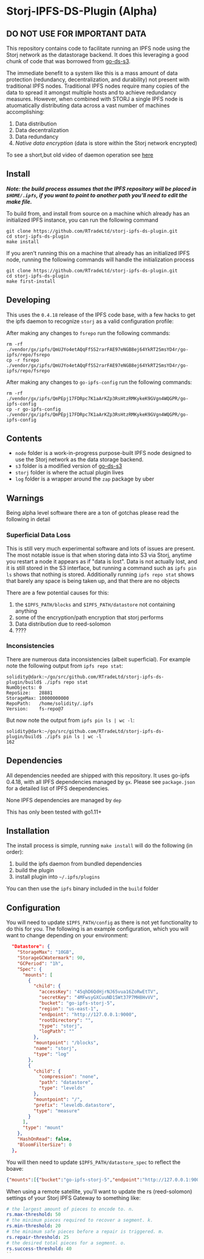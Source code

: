 
# Storj-IPFS-DS-Plugin (Alpha)

## DO NOT USE FOR IMPORTANT DATA

This repository contains code to facilitate running an IPFS node using the Storj network as the datastorage backend. It does this leveraging a good chunk of code that was borrowed from [go-ds-s3](https://github.com/ipfs/go-ds-s3).

The immediate benefit to a system like this is a mass amount of data protection (redundancy, decentralization, and durability) not present with traditional IPFS nodes. Traditional IPFS nodes require many copies of the data to spread it amongst multiple hosts and to achieve redundancy measures. However, when combined with STORJ a single IPFS node is atuomatically distributing data across a vast number of machines accomplishing:

1) Data distribution
2) Data decentralization
3) Data redundancy
4) *Native data encryption* (data is store within the Storj network encrypted)

To see a short,but old video of daemon operation see [here](https://gateway.temporal.cloud/ipfs/QmeFisZdZuHmnwaXEUBCaMJmoHQLLPn3DJfNiYwdCug5iG)

## Install

***Note: the build process assumes that the IPFS repository will be placed in `$HOME/.ipfs`, if you want to point to another path you'll need to edit the make file.***

To build from, and install from source on a machine which already has an initialized IPFS instance, you can run the following command

```shell
git clone https://github.com/RTradeLtd/storj-ipfs-ds-plugin.git
cd storj-ipfs-ds-plugin
make install
```

If you aren't running this on a machine that already has an initialized IPFS node, running the following commands will handle the initialization process

```shell
git clone https://github.com/RTradeLtd/storj-ipfs-ds-plugin.git
cd storj-ipfs-ds-plugin
make first-install
```

## Developing

This uses the `0.4.18` release of the IPFS code base, with a few hacks to get the ipfs daemon to recognize `storj` as a valid configuration profile:

After making any changes to `fsrepo` run the following commands:

```shell
rm -rf ./vendor/gx/ipfs/QmUJYo4etAQqFfSS2rarFAE97eNGB8ej64YkRT2SmsYD4r/go-ipfs/repo/fsrepo
cp -r fsrepo ./vendor/gx/ipfs/QmUJYo4etAQqFfSS2rarFAE97eNGB8ej64YkRT2SmsYD4r/go-ipfs/repo/fsrepo
```

After making any changes to `go-ipfs-config` run the following commands:

```shell
rm -rf ./vendor/gx/ipfs/QmPEpj17FDRpc7K1aArKZp3RsHtzRMKykeK9GVgn4WQGPR/go-ipfs-config
cp -r go-ipfs-config ./vendor/gx/ipfs/QmPEpj17FDRpc7K1aArKZp3RsHtzRMKykeK9GVgn4WQGPR/go-ipfs-config
```

## Contents

* `node` folder is a work-in-progress purpose-built IPFS node designed to use the Storj network as the data storage backend.
* `s3` folder is a modified version of [go-ds-s3](https://github.com/ipfs/go-ds-s3) 
* `storj` folder is where the actual plugin lives
* `log` folder is a wrapper around the `zap` package by uber

## Warnings

Being alpha level software there are a ton of gotchas please read the following in detail

### Superficial Data Loss

This is still very much experimental software and lots of issues are present. The most notable issue is that when storing data into S3 via Storj, anytime you restart a node it appears as if "data is lost".  Data is not actually lost, and it is still stored in the S3 interface, but running a command such as `ipfs pin ls` shows that nothing is stored. Additionally running `ipfs repo stat` shows that barely any space is being taken up, and that there are no objects

There are a few potential causes for this:

1) the `$IPFS_PATH/blocks` and `$IPFS_PATH/datastore` not containing anything
2) some of the encryption/path encryption that storj performs
3) Data distribution due to reed-solomon
4) ????

### Inconsistencies

There are numerous data inconsistencies (albeit superficial). For example note the following output from `ipfs repo stat`:

```shell
solidity@dark:~/go/src/github.com/RTradeLtd/storj-ipfs-ds-plugin/build$ ./ipfs repo stat
NumObjects: 0
RepoSize:   28881
StorageMax: 10000000000
RepoPath:   /home/solidity/.ipfs
Version:    fs-repo@7
```

But now note the output from `ipfs pin ls | wc -l`:

```shell
solidity@dark:~/go/src/github.com/RTradeLtd/storj-ipfs-ds-plugin/build$ ./ipfs pin ls | wc -l
162
```

## Dependencies

All dependencies needed are shipped with this repository. It uses go-ipfs 0.4.18, with all IPFS dependencies managed by `gx`. Please see `package.json` for a detailed list of IPFS deependencies.

None IPFS dependencies are managed by `dep`

This has only been tested with go1.11+

## Installation

The install process is simple, running `make install` will do the following (in order):

1) build the ipfs daemon from bundled dependencies
2) build the plugin
3) install plugin into `~/.ipfs/plugins`

You can then use the `ipfs` binary included in the `build` folder

## Configuration

You will need to update `$IPFS_PATH/config` as there is not yet functionality to do this for you. The following is an example configuration, which you will want to change depending on your environment:

```json
  "Datastore": {
    "StorageMax": "10GB",
    "StorageGCWatermark": 90,
    "GCPeriod": "1h",
    "Spec": {
      "mounts": [
        {
          "child": {
            "accessKey": "45qhD6QdHjrNJ65vua16ZoRwEtTV",
            "secretKey": "4MFwsyGXCuuND15Wt37P7MH8HvVV",
            "bucket": "go-ipfs-storj-5",
            "region": "us-east-1",
            "endpoint": "http://127.0.0.1:9000",
            "rootDirectory": "",
            "type": "storj",
            "logPath": ""
          },
          "mountpoint": "/blocks",
          "name": "storj",
          "type": "log"
        },
        {
          "child": {
            "compression": "none",
            "path": "datastore",
            "type": "levelds"
          },
          "mountpoint": "/",
          "prefix": "leveldb.datastore",
          "type": "measure"
        }
      ],
      "type": "mount"
    },
    "HashOnRead": false,
    "BloomFilterSize": 0
  },
```

You will then need to update `$IPFS_PATH/datastore_spec` to reflect the boave:

```json
{"mounts":[{"bucket":"go-ipfs-storj-5","endpoint":"http://127.0.0.1:9000","mountpoint":"/blocks","region":"us-east-1","rootDirectory":""},{"mountpoint":"/","path":"datastore","type":"levelds"}],"type":"mount"}
```

When using a remote satellite, you'll want to update the rs (reed-solomon) settings of your Storj IPFS Gateway to something like:

```yaml
# the largest amount of pieces to encode to. n.
rs.max-threshold: 50
# the minimum pieces required to recover a segment. k.
rs.min-threshold: 20
# the minimum safe pieces before a repair is triggered. m.
rs.repair-threshold: 25
# the desired total pieces for a segment. o.
rs.success-threshold: 40
``